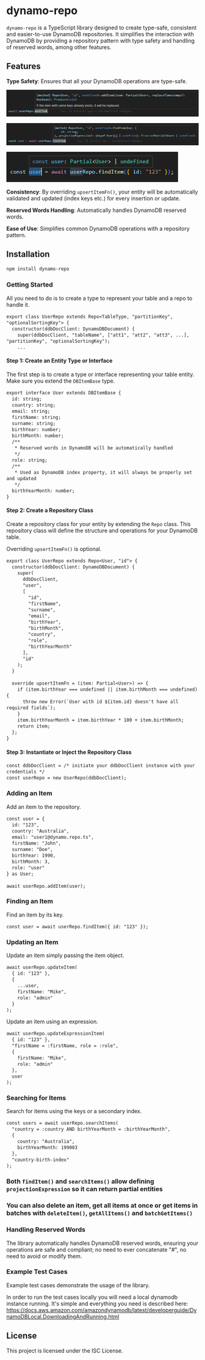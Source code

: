 # dynamo-repo

`dynamo-repo` is a TypeScript library designed to create type-safe, consistent and easier-to-use DynamoDB repositories. It simplifies the interaction with DynamoDB by providing a repository pattern with type safety and handling of reserved words, among other features.

## Features

**Type Safety**: Ensures that all your DynamoDB operations are type-safe.

![alt text](assets/add-user.png)

![alt text](assets/find-user-1.png)

![alt text](assets/find-user-2.png)

**Consistency**: By overriding `upsertItemFn()`, your entity will be automatically validated and updated (index keys etc.) for every insertion or update.

**Reserved Words Handling**: Automatically handles DynamoDB reserved words.

**Ease of Use**: Simplifies common DynamoDB operations with a repository pattern.

## Installation

```sh
npm install dynamo-repo
```

### Getting Started

All you need to do is to create a type to represent your table and a repo to handle it.

```
export class UserRepo extends Repo<TableType, "partitionKey", "optionalSortingKey"> {
  constructor(ddbDocClient: DynamoDBDocument) {
    super(ddbDocClient, "tableName", ["att1", "att2", "att3", ...], "partitionKey", "optionalSortingKey");
    ...
```

#### Step 1: Create an Entity Type or Interface

The first step is to create a type or interface representing your table entity. Make sure you extend the `DBItemBase` type.

```
export interface User extends DBItemBase {
  id: string;
  country: string;
  email: string;
  firstName: string;
  surname: string;
  birthYear: number;
  birthMonth: number;
  /**
   * Reserved words in DynamoDB will be automatically handled
   */
  role: string;
  /**
   * Used as DynamoDB index property, it will always be properly set and updated
   */
  birthYearMonth: number;
}
```

#### Step 2: Create a Repository Class

Create a repository class for your entity by extending the `Repo` class. This repository class will define the structure and operations for your DynamoDB table.

Overriding `upsertItemFn()` is optional.

```
export class UserRepo extends Repo<User, "id"> {
  constructor(ddbDocClient: DynamoDBDocument) {
    super(
      ddbDocClient,
      "user",
      [
        "id",
        "firstName",
        "surname",
        "email",
        "birthYear",
        "birthMonth",
        "country",
        "role",
        "birthYearMonth"
      ],
      "id"
    );
  }

  override upsertItemFn = (item: Partial<User>) => {
    if (item.birthYear === undefined || item.birthMonth === undefined) {
      throw new Error(`User with id ${item.id} doesn't have all required fields`);
    }
    item.birthYearMonth = item.birthYear * 100 + item.birthMonth;
    return item;
  };
}
```

#### Step 3: Instantiate or Inject the Repository Class

```
const ddbDocClient = /* initiate your ddbDocClient instance with your credentials */
const userRepo = new UserRepo(ddbDocClient);
```

### Adding an Item

Add an item to the repository.

```
const user = {
  id: "123",
  country: "Australia",
  email: "user1@dynamo.repo.ts",
  firstName: "John",
  surname: "Doe",
  birthYear: 1990,
  birthMonth: 3,
  role: "user"
} as User;

await userRepo.addItem(user);
```

### Finding an Item

Find an item by its key.

```
const user = await userRepo.findItem({ id: "123" });
```

### Updating an Item

Update an item simply passing the item object.

```
await userRepo.updateItem(
  { id: "123" },
  {
    ...user,
    firstName: "Mike",
    role: "admin"
  }
);
```

Update an item using an expression.

```
await userRepo.updateExpressionItem(
  { id: "123" },
  "firstName = :firstName, role = :role",
  {
    firstName: "Mike",
    role: "admin"
  },
  user
);
```

### Searching for Items

Search for items using the keys or a secondary index.

```
const users = await userRepo.searchItems(
  "country = :country AND birthYearMonth = :birthYearMonth",
  {
    country: "Australia",
    birthYearMonth: 199003
  },
  "country-birth-index"
);
```

### Both `findItem()` and `searchItems()` allow defining `projectionExpression` so it can return partial entities

### You can also delete an item, get all items at once or get items in batches with `deleteItem()`, `getAllItems()` and `batchGetItems()`

### Handling Reserved Words

The library automatically handles DynamoDB reserved words, ensuring your operations are safe and compliant; no need to ever concatenate "#", no need to avoid or modify them.

### Example Test Cases

Example test cases demonstrate the usage of the library.

In order to run the test cases locally you will need a local dynamodb instance running. It's simple and everything you need is described here:
https://docs.aws.amazon.com/amazondynamodb/latest/developerguide/DynamoDBLocal.DownloadingAndRunning.html

## License

This project is licensed under the ISC License.
